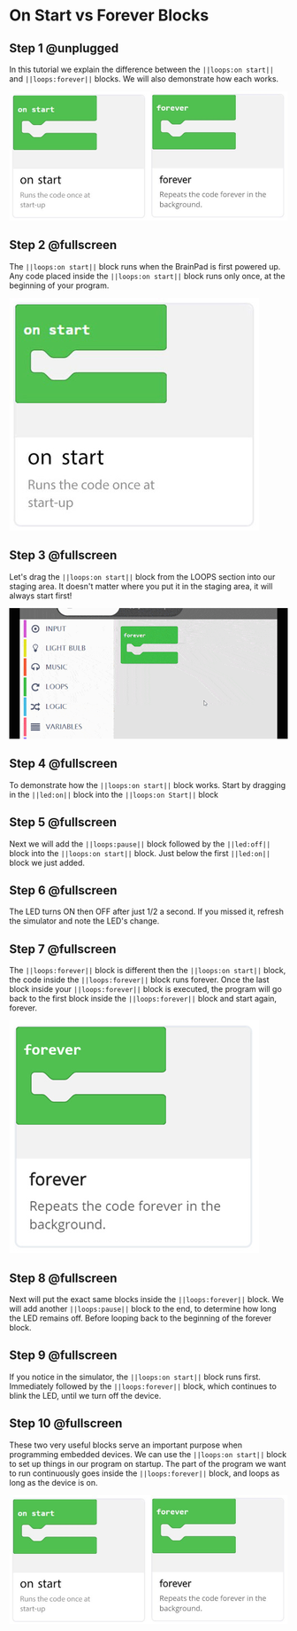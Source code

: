 # On Start vs Forever Blocks

## Step 1 @unplugged

In this tutorial we explain the difference between the ``||loops:on start||`` and ``||loops:forever||`` blocks. We will also demonstrate how each works. 

![on Start and forever blocks](docs/static/images/onstartCard.jpg)

## Step 2 @fullscreen

The ``||loops:on start||`` block runs when the BrainPad is first powered up. Any code placed inside the ``||loops:on start||`` block runs only once, at the beginning of your program. 

![on Start and forever blocks](docs/static/images/onstart.jpg)

## Step 3 @fullscreen

Let's drag the ``||loops:on start||`` block from the LOOPS section into our staging area. It doesn't matter where you put it in the staging area, it will always start first!

![drag in on start block](docs/static/images/onstart.gif)
 
## Step 4 @fullscreen

To demonstrate how the ``||loops:on start||`` block works. Start by dragging in the ``||led:on||`` block into the ``||loops:on Start||`` block


## Step 5 @fullscreen

Next we will add the ``||loops:pause||`` block followed by the ``||led:off||`` block into the ``||loops:on start||`` block. Just below the first ``||led:on||`` block we just added. 
 

## Step 6 @fullscreen

The LED turns ON then OFF after just 1/2 a second. If you missed it, refresh the simulator and note the LED's change. 



## Step 7 @fullscreen

The ``||loops:forever||`` block is different then the ``||loops:on start||`` block, the code inside the ``||loops:forever||`` block runs forever. Once the last block inside your ``||loops:forever||`` block is executed, the program will go back to the first block inside the ``||loops:forever||`` block and start again, forever. 

![on Start and forever blocks](docs/static/images/forever.jpg)

## Step 8 @fullscreen

Next will put the exact same blocks inside the ``||loops:forever||`` block. We will add another ``||loops:pause||`` block to the end,  to determine how long the LED remains off. Before looping back to the beginning of the forever block.  

## Step 9 @fullscreen
If you notice in the simulator, the ``||loops:on start||`` block runs first. Immediately followed by the ``||loops:forever||`` block, which continues to blink the LED, until we turn off the device. 


## Step 10 @fullscreen

These two very useful blocks serve an important purpose when programming embedded devices. We can use the ``||loops:on start||`` block to set up things in our program on startup. The part of the program we want to run continuously goes inside the ``||loops:forever||`` block, and loops as long as the device is on. 

![on Start and forever blocks](docs/static/images/onstartCard.jpg)